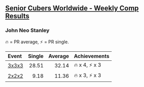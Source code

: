 <style>table {white-space: nowrap;}</style>

## [Senior Cubers Worldwide - Weekly Comp Results](/scw-comp/results/)
### John Neo Stanley

<span style="white-space: nowrap;">🔥 = PR average</span>, <span style="white-space: nowrap;">⚡ = PR single</span>.

| Event | Single | Average | Achievements|
| :-- | --: | --: | :-- |
| [3x3x3](333.md) | 28.51 | 32.14 | 🔥 x 4, ⚡ x 3 |
| [2x2x2](222.md) | 9.18 | 11.36 | 🔥 x 3, ⚡ x 3 |

<!-- Global site tag (gtag.js) - Google Analytics -->
<script async src="https://www.googletagmanager.com/gtag/js?id=UA-86348435-3"></script>
<script>window.dataLayer = window.dataLayer || []; function gtag() {dataLayer.push(arguments);} gtag('js', new Date()); gtag('config', 'UA-86348435-3');</script>
